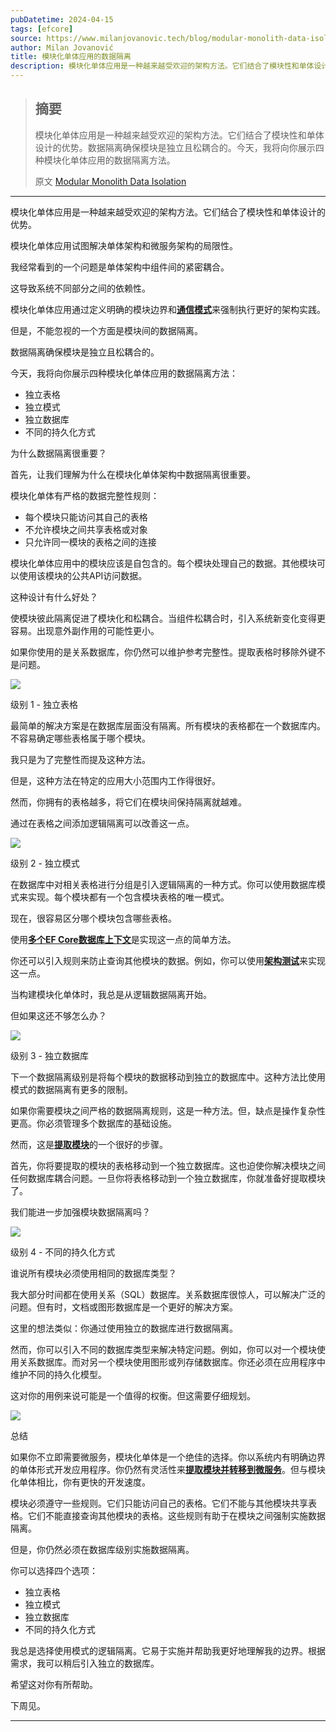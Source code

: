 ```yaml
---
pubDatetime: 2024-04-15
tags: [efcore]
source: https://www.milanjovanovic.tech/blog/modular-monolith-data-isolation?utm_source=Twitter&utm_medium=social&utm_campaign=08.04.2024
author: Milan Jovanović
title: 模块化单体应用的数据隔离
description: 模块化单体应用是一种越来越受欢迎的架构方法。它们结合了模块性和单体设计的优势。数据隔离确保模块是独立且松耦合的。今天，我将向你展示四种模块化单体应用的数据隔离方法。
---
```


> ## 摘要
>
> 模块化单体应用是一种越来越受欢迎的架构方法。它们结合了模块性和单体设计的优势。数据隔离确保模块是独立且松耦合的。今天，我将向你展示四种模块化单体应用的数据隔离方法。
>
> 原文 [Modular Monolith Data Isolation](https://www.milanjovanovic.tech/blog/modular-monolith-data-isolation?utm_source=Twitter&utm_medium=social&utm_campaign=08.04.2024)

---

模块化单体应用是一种越来越受欢迎的架构方法。它们结合了模块性和单体设计的优势。

模块化单体应用试图解决单体架构和微服务架构的局限性。

我经常看到的一个问题是单体架构中组件间的紧密耦合。

这导致系统不同部分之间的依赖性。

模块化单体应用通过定义明确的模块边界和[**通信模式**](https://www.milanjovanovic.tech/blog/modular-monolith-communication-patterns)来强制执行更好的架构实践。

但是，不能忽视的一个方面是模块间的数据隔离。

数据隔离确保模块是独立且松耦合的。

今天，我将向你展示四种模块化单体应用的数据隔离方法：

- 独立表格
- 独立模式
- 独立数据库
- 不同的持久化方式

为什么数据隔离很重要？

首先，让我们理解为什么在模块化单体架构中数据隔离很重要。

模块化单体有严格的数据完整性规则：

- 每个模块只能访问其自己的表格
- 不允许模块之间共享表格或对象
- 只允许同一模块的表格之间的连接

模块化单体应用中的模块应该是自包含的。每个模块处理自己的数据。其他模块可以使用该模块的公共API访问数据。

这种设计有什么好处？

使模块彼此隔离促进了模块化和松耦合。当组件松耦合时，引入系统新变化变得更容易。出现意外副作用的可能性更小。

如果你使用的是关系数据库，你仍然可以维护参考完整性。提取表格时移除外键不是问题。

![](../../assets/103/monolith_components.png)

级别 1 - 独立表格

最简单的解决方案是在数据库层面没有隔离。所有模块的表格都在一个数据库内。不容易确定哪些表格属于哪个模块。

我只是为了完整性而提及这种方法。

但是，这种方法在特定的应用大小范围内工作得很好。

然而，你拥有的表格越多，将它们在模块间保持隔离就越难。

通过在表格之间添加逻辑隔离可以改善这一点。

![](../../assets/103/separate_table.png)

级别 2 - 独立模式

在数据库中对相关表格进行分组是引入逻辑隔离的一种方式。你可以使用数据库模式来实现。每个模块都有一个包含模块表格的唯一模式。

现在，很容易区分哪个模块包含哪些表格。

使用[**多个EF Core数据库上下文**](https://www.milanjovanovic.tech/blog/using-multiple-ef-core-dbcontext-in-single-application)是实现这一点的简单方法。

你还可以引入规则来防止查询其他模块的数据。例如，你可以使用[**架构测试**](https://www.milanjovanovic.tech/blog/enforcing-software-architecture-with-architecture-tests)来实现这一点。

当构建模块化单体时，我总是从逻辑数据隔离开始。

但如果这还不够怎么办？

![](../../assets/103/separate_schema.png)

级别 3 - 独立数据库

下一个数据隔离级别是将每个模块的数据移动到独立的数据库中。这种方法比使用模式的数据隔离有更多的限制。

如果你需要模块之间严格的数据隔离规则，这是一种方法。但，缺点是操作复杂性更高。你必须管理多个数据库的基础设施。

然而，这是[**提取模块**](https://www.milanjovanovic.tech/blog/monolith-to-microservices-how-a-modular-monolith-helps)的一个很好的步骤。

首先，你将要提取的模块的表格移动到一个独立数据库。这也迫使你解决模块之间任何数据库耦合问题。一旦你将表格移动到一个独立数据库，你就准备好提取模块了。

我们能进一步加强模块数据隔离吗？

![](../../assets/103/separate_db.png)

级别 4 - 不同的持久化方式

谁说所有模块必须使用相同的数据库类型？

我大部分时间都在使用关系（SQL）数据库。关系数据库很惊人，可以解决广泛的问题。但有时，文档或图形数据库是一个更好的解决方案。

这里的想法类似：你通过使用独立的数据库进行数据隔离。

然而，你可以引入不同的数据库类型来解决特定问题。例如，你可以对一个模块使用关系数据库。而对另一个模块使用图形或列存储数据库。你还必须在应用程序中维护不同的持久化模型。

这对你的用例来说可能是一个值得的权衡。但这需要仔细规划。

![](../../assets/103/separate_db_type.png)

总结

如果你不立即需要微服务，模块化单体是一个绝佳的选择。你以系统内有明确边界的单体形式开发应用程序。你仍然有灵活性来[**提取模块并转移到微服务**](https://www.milanjovanovic.tech/blog/monolith-to-microservices-how-a-modular-monolith-helps)。但与模块化单体相比，你有更快的开发速度。

模块必须遵守一些规则。它们只能访问自己的表格。它们不能与其他模块共享表格。它们不能直接查询其他模块的表格。这些规则有助于在模块之间强制实施数据隔离。

但是，你仍然必须在数据库级别实施数据隔离。

你可以选择四个选项：

- 独立表格
- 独立模式
- 独立数据库
- 不同的持久化方式

我总是选择使用模式的逻辑隔离。它易于实施并帮助我更好地理解我的边界。根据需求，我可以稍后引入独立的数据库。

希望这对你有所帮助。

下周见。

---
